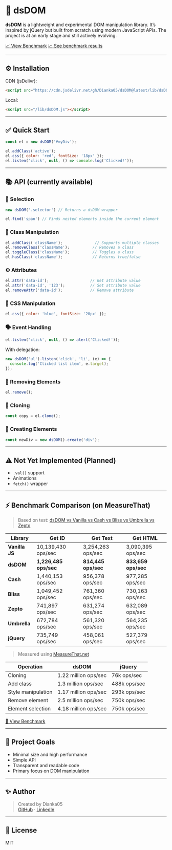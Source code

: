 # 🚀 dsDOM

**dsDOM** is a lightweight and experimental DOM manipulation library. It’s inspired by jQuery but built from scratch using modern JavaScript APIs. The project is at an early stage and still actively evolving.

[📈 View Benchmark](https://www.measurethat.net/Benchmarks/ShowResult/599034)
[📈 See benchmark results](https://www.measurethat.net/Benchmarks/ShowResult/599046)


---

## ⚙️ Installation

CDN (jsDelivr):

```html
<script src="https://cdn.jsdelivr.net/gh/Dianka05/dsDOM@latest/lib/dsDOM.js"></script>
```

Local:

```html
<script src="/lib/dsDOM.js"></script>
```

---

## ✅ Quick Start

```js
const el = new dsDOM('#myDiv');

el.addClass('active');
el.css({ color: 'red', fontSize: '18px' });
el.listen('click', null, () => console.log('Clicked!'));
```

---

## 📚 API (currently available)

### 🔎 Selection

```js
new dsDOM('.selector') // Returns a dsDOM wrapper
```

```js
el.find('span') // Finds nested elements inside the current element
```

### 🎨 Class Manipulation

```js
el.addClass('className');              // Supports multiple classes
el.removeClass('className');          // Removes a class
el.toggleClass('className');          // Toggles a class
el.hasClass('className');             // Returns true/false
```

### ⚙️ Attributes

```js
el.attr('data-id');                  // Get attribute value
el.attr('data-id', '123');           // Set attribute value
el.removeAttr('data-id');            // Remove attribute
```

### 🧬 CSS Manipulation

```js
el.css({ color: 'blue', fontSize: '20px' });
```

### 🗣 Event Handling

```js
el.listen('click', null, () => alert('Clicked!'));
```

With delegation:

```js
new dsDOM('ul').listen('click', 'li', (e) => {
  console.log('Clicked list item', e.target);
});
```

### 🧽 Removing Elements

```js
el.remove();
```

### 🔁 Cloning

```js
const copy = el.clone();
```

### 🧱 Creating Elements

```js
const newDiv = new dsDOM().create('div');
```

---

## ⚠️ Not Yet Implemented (Planned)

- `.val()` support
- Animations
- `fetch()` wrapper

---

## ⚡ Benchmark Comparison (on MeasureThat)

> Based on test: [dsDOM vs Vanilla vs Cash vs Bliss vs Umbrella vs Zepto](https://www.measurethat.net/Benchmarks/Show/34205/3/dsdom-vs-vanilla-vs-cash-vs-bliss-vs-umbrella-vs-zepto)

| **Library**         | **Get ID**               | **Get Text**             | **Get HTML**             |
|---------------------|--------------------------|--------------------------|--------------------------|
| **Vanilla JS**      | 10,139,430 ops/sec       | 3,254,263 ops/sec        | 3,090,395 ops/sec        |
| **dsDOM**           | **1,226,485 ops/sec**    | **814,445 ops/sec**      | **833,659 ops/sec**      |
| **Cash**            | 1,440,153 ops/sec        | 956,378 ops/sec          | 977,285 ops/sec          |
| **Bliss**           | 1,049,452 ops/sec        | 761,360 ops/sec          | 730,163 ops/sec          |
| **Zepto**           | 741,897 ops/sec          | 631,274 ops/sec          | 632,089 ops/sec          |
| **Umbrella**        | 672,784 ops/sec          | 561,320 ops/sec          | 564,235 ops/sec          |
| **jQuery**          | 735,749 ops/sec          | 458,061 ops/sec          | 527,379 ops/sec          |

> Measured using [MeasureThat.net](https://www.measurethat.net)


| Operation               | dsDOM                | jQuery               |
|------------------------|----------------------|----------------------|
| Cloning                | 1.22 million ops/sec | 76k ops/sec          |
| Add class              | 1.3 million ops/sec  | 488k ops/sec         |
| Style manipulation     | 1.17 million ops/sec | 293k ops/sec         |
| Remove element         | 2.5 million ops/sec  | 750k ops/sec         |
| Element selection      | 4.18 million ops/sec | 750k ops/sec         |

[🔗 View Benchmark](https://www.measurethat.net/Benchmarks/ShowResult/599034)

---

## 👀 Project Goals

- Minimal size and high performance
- Simple API
- Transparent and readable code
- Primary focus on DOM manipulation

---

## ✨ Author

> Created by Dianka05  
[GitHub](https://github.com/Dianka05) · [LinkedIn](https://www.linkedin.com/in/dianastoyka)

---

## 📝 License

MIT
